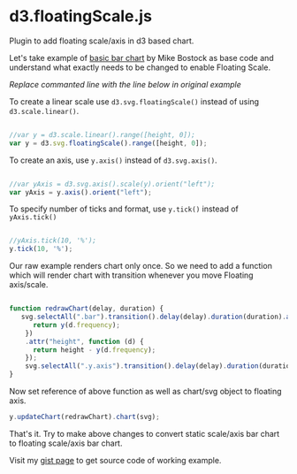 # d3.floatingScale.js

Plugin to add floating scale/axis in d3 based chart.

Let's take example of [basic bar chart](http://bl.ocks.org/mbostock/3885304) by Mike Bostock as base code and understand what exactly needs to be changed to enable Floating Scale.

*Replace commanted line with the line below in original example*

To create a linear scale use `d3.svg.floatingScale()` instead of using `d3.scale.linear()`.

```js

//var y = d3.scale.linear().range([height, 0]);
var y = d3.svg.floatingScale().range([height, 0]);

```

To create an axis, use `y.axis()` instead of `d3.svg.axis()`.

```js

//var yAxis = d3.svg.axis().scale(y).orient("left");
var yAxis = y.axis().orient("left");

```

To specify number of ticks and format, use `y.tick()` instead of `yAxis.tick()`

```js

//yAxis.tick(10, '%');
y.tick(10, '%');

```

Our raw example renders chart only once. So we need to add a function which will render chart with transition whenever you move Floating axis/scale.

```js

function redrawChart(delay, duration) {
   svg.selectAll(".bar").transition().delay(delay).duration(duration).attr("y", function (d) {
      return y(d.frequency);
    })
    .attr("height", function (d) {
      return height - y(d.frequency);
    });
    svg.selectAll(".y.axis").transition().delay(delay).duration(duration).call(yAxis);
}

```

Now set reference of above function as well as chart/svg object to floating axis.
```js
y.updateChart(redrawChart).chart(svg);
```

That's it.
Try to make above changes to convert static scale/axis bar chart to floating scale/axis bar chart.

Visit my [gist page](https://gist.github.com/darshit-shah/8dcadf25fae40257b0a9) to get source code of working example.
